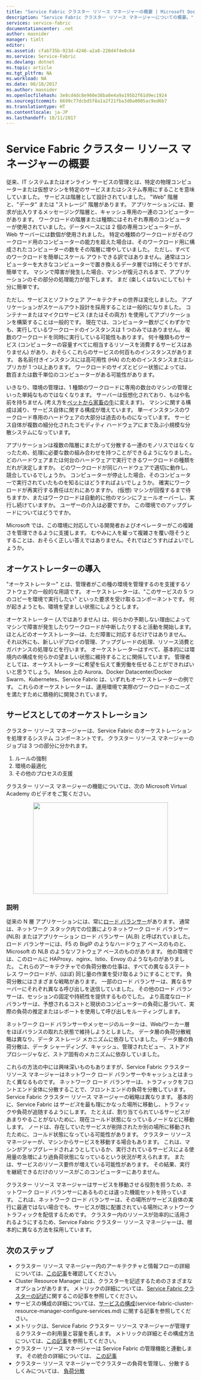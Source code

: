 ```yaml
---
title: "Service Fabric クラスター リソース マネージャーの概要 | Microsoft Docs"
description: "Service Fabric クラスター リソース マネージャーについての概要。"
services: service-fabric
documentationcenter: .net
author: masnider
manager: timlt
editor: 
ms.assetid: cfab735b-923d-4246-a2a8-220d4f4e0c64
ms.service: Service-Fabric
ms.devlang: dotnet
ms.topic: article
ms.tgt_pltfrm: NA
ms.workload: NA
ms.date: 08/18/2017
ms.author: masnider
ms.openlocfilehash: 3e8cd4dc8e960e38ba0e4a9a195b2f61d9ec1924
ms.sourcegitcommit: 6699c77dcbd5f8a1a2f21fba3d0a0005ac9ed6b7
ms.translationtype: HT
ms.contentlocale: ja-JP
ms.lasthandoff: 10/11/2017
---
```

# <a name="introducing-the-service-fabric-cluster-resource-manager"></a>Service Fabric クラスター リソース マネージャーの概要
従来、IT システムまたはオンライン サービスの管理とは、特定の物理コンピューターまたは仮想マシンを特定のサービスまたはシステム専用にすることを意味していました。 サービスは階層として設計されていました。 "Web" 階層と、"データ" または "ストレージ" 階層があります。 アプリケーションには、要求が出入りするメッセージング階層と、キャッシュ専用の一連のコンピューターがあります。 ワークロードの階層または種類にはそれぞれ専用のコンピューターが使用されていました。データベースには 2 個の専用コンピューターが、Web サーバーには数個が使用されました。 特定の種類のワークロードがそのワークロード用のコンピューターの能力を超えた場合は、そのワークロード用に構成されたコンピューターの数をその階層に増やしていました。 ただし、すべてのワークロードを簡単にスケール アウトできる訳ではありません。通常はコンピューターを大きなコンピューターで置き換えるデータ層では特にそうですが、 簡単です。 マシンで障害が発生した場合、マシンが復元されるまで、アプリケーションのその部分の処理能力が低下します。 まだ (楽しくはないにしても) 十分に簡単です。

ただし、サービスとソフトウェア アーキテクチャの世界は変化しました。 アプリケーションがスケールアウト設計を採用することは一般的になりました。 コンテナーまたはマイクロサービス (またはその両方) を使用してアプリケーションを構築することは一般的です。 現在では、コンピューター数がごくわずかでも、実行しているワークロードのインスタンスは 1 つのみではありません。 複数のワークロードを同時に実行している可能性もあります。 何十種類ものサービス (コンピューターの容量すべてに相当するリソースを消費するサービスはありません) があり、おそらくこれらのサービスの何百ものインスタンスがあります。 各名前付きインスタンスには高可用性 (HA) のためのインスタンスまたはレプリカが 1 つ以上あります。 ワークロードのサイズとビジー状態によっては、数百または数千単位のコンピューターがある可能性があります。 

いきなり、環境の管理は、1 種類のワークロードに専用の数台のマシンの管理といった単純なものではなくなります。 サーバーは仮想化されており、もはや名前を持ちません (考え方を[ペットから家畜の牛](http://www.slideshare.net/randybias/architectures-for-open-and-scalable-clouds/20)に変えます)。 マシンに関する構成は減り、サービス自体に関する構成が増えています。 単一インスタンスのワークロード専用のハードウェアの大部分は過去のものになっています。 サービス自体が複数の細分化されたコモディティ ハードウェアにまで及ぶ小規模な分散システムになっています。

アプリケーションは複数の階層にまたがって分散する一連のモノリスではなくなったため、処理に必要な数の組み合わせを持つことができるようになりました。 どのハードウェアまたは何台のハードウェアで実行できるワークロードの種類をだれが決定しますか。 どのワークロードが同じハードウェアで適切に動作し、競合しているでしょうか。 コンピューターが停止した場合、そのコンピューターで実行されていたものを知るにはどうすればよいでしょうか。 確実にワークロードが再実行する責任はだれにありますか。 (仮想) マシンが回復するまで待ちますか、またはワークロードは自動的に他のマシンにフェールオーバーし、実行し続けていますか。 ユーザーの介入は必要ですか。 この環境でのアップグレードについてはどうですか。

Microsoft では、この環境に対応している開発者およびオペレーターがこの複雑さを管理できるように支援します。 むやみに人を雇って複雑さを覆い隠そうとすることは、おそらく正しい答えではありません。それではどうすればよいでしょうか。

## <a name="introducing-orchestrators"></a>オーケストレーターの導入
"オーケストレーター" とは、管理者がこの種の環境を管理するのを支援するソフトウェアの一般的な用語です。 オーケストレーターは、"このサービスの 5 つのコピーを環境で実行したい" といった要求を受け取るコンポーネントです。 何が起きようとも、環境を望ましい状態にしようとします。

オーケストレーター (人ではありません) は、何らかの予期しない理由によってマシンで障害が発生したりワークロードが中断したりすると活動を開始します。 ほとんどのオーケストレータ―は、ただ障害に対応するだけではありません。 それ以外にも、新しいデプロイの管理、アップグレードの処理、リソース消費とガバナンスの処理などを行います。 オーケストレータ―はすべて、基本的には環境内の構成を何らかの望ましい状態に維持することに関係しています。 管理者としては、オーケストレーターに希望を伝えて重労働を任せることができればいいと思うでしょう。 Mesos 上の Aurora、Docker Datacenter/Docker Swarm、Kubernetes、Service Fabric は、いずれもオーケストレーターの例です。 これらのオーケストレーターは、運用環境で実際のワークロードのニーズを満たすために積極的に開発されています。 

## <a name="orchestration-as-a-service"></a>サービスとしてのオーケストレーション
クラスター リソース マネージャーは、Service Fabric のオーケストレーションを処理するシステム コンポーネントです。 クラスター リソース マネージャーのジョブは 3 つの部分に分かれます。

1. ルールの強制
2. 環境の最適化
3. その他のプロセスの支援

クラスター リソース マネージャーの機能については、次の Microsoft Virtual Academy のビデオをご覧ください。<center><a target="_blank" href="https://mva.microsoft.com/en-US/training-courses/building-microservices-applications-on-azure-service-fabric-16747?l=d4tka66yC_5706218965">
<img src="./media/service-fabric-cluster-resource-manager-introduction/ConceptsAndDemoVid.png" WIDTH="360" HEIGHT="244">
</a></center>

### <a name="what-it-isnt"></a>説明
従来の N 層 アプリケーションには、常に[ロード バランサー](https://en.wikipedia.org/wiki/Load_balancing_(computing))があります。 通常は、ネットワーク スタック内での位置によりネットワーク ロード バランサー (NLB) またはアプリケーション ロード バランサー (ALB) と呼ばれていました。 ロード バランサーには、F5 の BigIP のようなハードウェア ベースのものと、Microsoft の NLB のようなソフトウェア ベースのものがあります。 他の環境では、このロールに HAProxy、nginx、Istio、Envoy のようなものがありました。 これらのアーキテクチャでの負荷分散の仕事は、すべての異なるステートレス ワークロードが、(ほぼ) 同じ量の作業を受け取るようにすることです。 負荷分散にはさまざまな戦略があります。 一部のロード バランサーは、異なるサーバーにそれぞれ異なる呼び出しを送信していました。 その他のロード バランサーは、セッションの固定や持続性を提供するものでした。 より高度なロード バランサーは、予想されるコストと現状のコンピューターの負荷に基づいて、実際の負荷の推定またはレポートを使用して呼び出しをルーティングします。

ネットワーク ロード バランサーやメッセージのルーターは、Web/ワーカー層をほぼバランスの取れた状態で維持しようとしました。 データ層の負荷分散戦略は異なり、データ ストレージ メカニズムに依存していました。 データ層の負荷分散は、データ シャーディング、キャッシュ、管理されたビュー、ストアド プロシージャなど、ストア固有のメカニズムに依存していました。

これらの方法の中には興味深いものもありますが、Service Fabric クラスター リソース マネージャーはネットワーク ロード バランサーやキャッシュとはまったく異なるものです。 ネットワーク ロード バランサーは、トラフィックをフロントエンド全体に分散することで、フロントエンドの負荷を分散しています。 Service Fabric クラスター リソース マネージャーの戦略は異なります。 基本的に、Service Fabric は*サービス*を最も理にかなった場所に移動し、トラフィックや負荷が追随するようにします。 たとえば、割り当てられているサービスがあまりやることがないために、現在コールド状態になっているノードなどに移動します。 ノードは、存在していたサービスが削除されたか別の場所に移動されたために、コールド状態になっている可能性があります。 クラスター リソース マネージャーが、マシンからサービスを移動する場合もあります。 これは、マシンがアップグレードされようとしているか、実行されているサービスによる使用量の急増により過負荷状態になっているという状況が考えられます。 または、サービスのリソース要件が増えている可能性があります。 その結果、実行を継続できるだけのリソースがこのコンピューターにありません。 

クラスター リソース マネージャーはサービスを移動させる役割を担うため、ネットワーク ロード バランサーにあるものとは違った機能セットを持っています。 これは、ネットワーク ロード バランサーは、その場所がサービス自体の実行に最適ではない場合でも、サービスが既に配置されている場所にネットワーク トラフィックを配信するためです。 クラスター内のリソースが効率的に活用されるようにするため、Service Fabric クラスター リソース マネージャーは、根本的に異なる方法を採用しています。

## <a name="next-steps"></a>次のステップ
- クラスター リソース マネージャー内のアーキテクチャと情報フローの詳細については、[この記事](service-fabric-cluster-resource-manager-architecture.md)を確認してください。
- Cluster Resource Manager には、クラスターを記述するためのさまざまなオプションがあります。 メトリックの詳細については、[Service Fabric クラスターの記述](service-fabric-cluster-resource-manager-cluster-description.md)に関するこの記事を参照してください。
- サービスの構成の詳細については、[サービスの構成](service-fabric-cluster-resource-manager-configure-services.md)(service-fabric-cluster-resource-manager-configure-services.md) に関する記事を参照してください。
- メトリックは、Service Fabric クラスター リソース マネージャーが管理するクラスターの利用量と容量を表します。 メトリックの詳細とその構成方法については、[この記事](service-fabric-cluster-resource-manager-metrics.md)を参照してください。
- クラスター リソース マネージャーは Service Fabric の管理機能と連動します。 その統合の詳細については、 [この記事](service-fabric-cluster-resource-manager-management-integration.md)
- クラスター リソース マネージャーでクラスターの負荷を管理し、分散するしくみについては、 [負荷分散](service-fabric-cluster-resource-manager-balancing.md)
